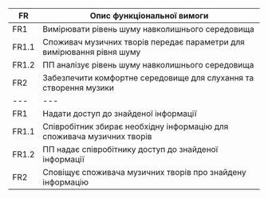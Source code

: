 | FR | Опис функціональної вимоги |
| --- | --- |
| FR1 | Вимірювати рівень шуму навколишнього середовища |
| FR1.1 | Споживач музичних творів передає параметри для вимірювання рівня шуму |
| FR1.2 | ПП аналізує рівень шуму навколишнього середовища |
| FR2 | Забезпечити комфортне середовище для слухання та створення музики |
| --- | --- |
| FR1 | Надати доступ до знайденої інформації |
| FR1.1 | Співробітник збирає необхідну інформацію для споживача музичних творів |
| FR1.2 | ПП надає співробітнику доступ до знайденої інформації |
| FR2 | Сповіщує споживача музичних творів про знайдену інформацію |

